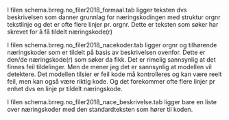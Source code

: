 I filen schema.brreg.no_filer2018_formaal.tab ligger teksten dvs beskrivelsen som danner grunnlag for næringskodingen med struktur orgnr tekstlinje og det er ofte flere linjer pr. orgnr. Dette er teksten som søker har skrevet for å få tildelt næringskode(r)

I filen schema.brreg.no_filer2018_nacekoder.tab ligger orgnr og tilhørende næringskoder som er tildelt på basis av beskrivelsen ovenfor. Dette er den/de næringskode(r) som søker da fikk.
Det er rimelig sannsynlig at det finnes feil tildelinger. Men de mener jeg det er sannsynlig at modellen vil detektere. Det modellen tilsier er feil kode må kontrolleres og kan være reelt feil, men kan også være riktig kode. Og det forekommer ofte flere linjer pr enhet dvs en linje pr tildelt næringskode.

I filen schema.brreg.no_filer2018_nace_beskrivelse.tab ligger bare en liste over næringskoder med den standardteksten som hører til koden.
